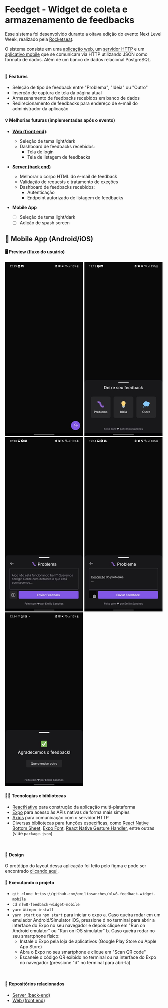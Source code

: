 # Feedget - Widget de coleta e armazenamento de feedbacks 

Esse sistema foi desenvolvido durante a oitava edição do evento Next Level Week, realizado pela [Rocketseat](https://www.rocketseat.com.br).

O sistema consiste em uma [aplicação web](https://github.com/emiliosanches/nlw8-feedback-widget-web), um [servidor HTTP](https://github.com/emiliosanches/nlw8-feedback-widget-server) e um [aplicativo mobile](https://github.com/emiliosanches/nlw8-feedback-widget-mobile) que se comunicam via HTTP utilizando JSON como formato de dados. Além de um banco de dados relacional PostgreSQL.  
<br>

#### 🔧 Features
* Seleção de tipo de feedback entre "Problema", "Ideia" ou "Outro"
* Inserção de captura de tela da página atual
* Armazenamento de feedbacks recebidos em banco de dados
* Redirecionamento de feedbacks para endereço de e-mail do administrador da aplicação

#### 💡 Melhorias futuras (implementadas após o evento)
* **[Web (front end)](https://github.com/emiliosanches/nlw8-feedback-widget-mobile)**:
  - Seleção de tema light/dark
  - Dashboard de feedbacks recebidos:
    - Tela de login
    - Tela de listagem de feedbacks

* **[Server (back end)](https://github.com/emiliosanches/nlw8-feedback-widget-server)**
  - Melhorar o corpo HTML do e-mail de feedback
  - Validação de requests e tratamento de exeções
  - Dashboard de feedbacks recebidos:
    - Autenticação
    - Endpoint autorizado de listagem de feedbacks

* **Mobile App**
  - [ ] Seleção de tema light/dark
  - [ ] Adição de spash screen

## 📱 Mobile App (Android/iOS)

#### 🖥️ Preview (fluxo do usuário)
<img src="readme-assets/homescreen.jpeg" alt="Tela inicial da aplicação" width="250">
<img src="readme-assets/select-feedback-type.jpeg" alt="Tela inicial com o widget aberto" width="250"><br>
<img src="readme-assets/feedback-form.jpeg" alt="Formulário de feedback" width="250">
<img src="readme-assets/feedback-form-completed.jpeg" alt="Formulário de feedback preenchido" width="250"><br>
<img src="readme-assets/success.jpeg" alt="Mensagem de feedback recebido" width="250">

<br>

#### 👨‍💻 Tecnologias e bibliotecas
* [ReactNative](https://reactnative.dev) para construção da aplicação multi-plataforma
* [Expo](https://expo.dev) para acesso às APIs nativas de forma mais simples
* [Axios](https://axios-http.com/ptbr/) para comunicação com o servidor HTTP
* Diversas bibliotecas para funções específicas, como [React Native Bottom Sheet](https://gorhom.github.io/react-native-bottom-sheet/), [Expo Font](https://docs.expo.dev/guides/using-custom-fonts/), [React Native Gesture Handler](https://docs.expo.dev/versions/latest/sdk/gesture-handler/), entre outras (vide `package.json`)
<br>

#### 🎨 Design
O protótipo do layout dessa aplicação foi feito pelo figma e pode ser encontrado [clicando aqui](https://www.figma.com/file/nez4KO3krc7bFt6vTldiaE/Feedback-Widget-(Community)?node-id=10%3A1638).
<br>

#### 🚀 Executando o projeto
* `git clone https://github.com/emiliosanches/nlw8-feedback-widget-mobile`
* `cd nlw8-feedback-widget-mobile`
* `yarn` ou `npm install`
* `yarn start` ou `npm start` para iniciar o expo
  a. Caso queira rodar em um emulador Android/Simulator iOS, pressione d no terminal para abrir a interface do Expo no seu navegador e depois clique em "Run on Android emulator" ou "Run on iOS simulator"
  b. Caso queira rodar no seu smartphone físico:
    - Instale o Expo pela loja de aplicativos (Google Play Store ou Apple App Store)
    - Abra o Expo no seu smartphone e clique em "Scan QR code"
    - Escaneie o código QR exibido no terminal ou na interface do Expo no navegador (pressione "d" no terminal para abrí-la)
<br>

#### 🔗 Repositórios relacionados
* [Server (back-end)](https://github.com/emiliosanches/nlw8-feedback-widget-server)
* [Web (front end)](https://github.com/emiliosanches/nlw8-feedback-widget-web)
